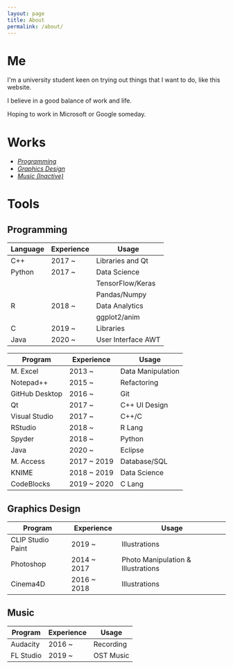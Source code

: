```yaml
---
layout: page
title: About
permalink: /about/
---
```


# Me

I'm a university student keen on trying out things that I want to do, like this website.

I believe in a good balance of work and life.

Hoping to work in Microsoft or Google someday.

# Works

- [*Programming*](https://github.com/Eve-ning/)
- [*Graphics Design*](https://www.pixiv.net/en/users/9885588)
- [*Music (Inactive)*](https://soundcloud.com/def-eve-ning)

# Tools

## Programming

| Language | Experience | Usage               |
|----------|------------|---------------------|
| C++      | 2017 ~     | Libraries and Qt    |
| Python   | 2017 ~     | Data Science        |
|          |            | TensorFlow/Keras    |
|          |            | Pandas/Numpy        |
| R        | 2018 ~     | Data Analytics      |
|          |            | ggplot2/anim        |
| C        | 2019 ~     | Libraries           |
| Java     | 2020 ~     | User Interface AWT  |

| Program        | Experience  | Usage              |
|----------------|-------------|--------------------|
| M. Excel       | 2013 ~      | Data Manipulation  |
| Notepad++      | 2015 ~      | Refactoring        |
| GitHub Desktop | 2016 ~      | Git                |
| Qt             | 2017 ~      | C++ UI Design      |
| Visual Studio  | 2017 ~      | C++/C              |
| RStudio        | 2018 ~      | R Lang             |
| Spyder         | 2018 ~      | Python             |
| Java           | 2020 ~      | Eclipse            |
| M. Access      | 2017 ~ 2019 | Database/SQL       |
| KNIME          | 2018 ~ 2019 | Data Science       |
| CodeBlocks     | 2019 ~ 2020 | C Lang             |

## Graphics Design

| Program           | Experience   | Usage                              |
|-------------------|--------------|------------------------------------|
| CLIP Studio Paint | 2019 ~       | Illustrations                      |
| Photoshop         | 2014 ~ 2017  | Photo Manipulation & Illustrations |
| Cinema4D          | 2016 ~ 2018  | Illustrations                      |

## Music 

| Program   | Experience | Usage     |
|-----------|------------|-----------|
| Audacity  | 2016 ~     | Recording |
| FL Studio | 2019 ~     | OST Music |